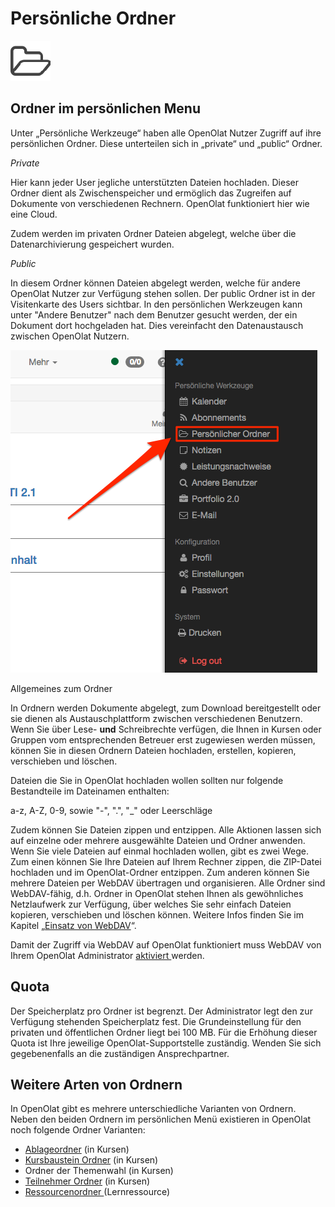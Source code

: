 # Persönliche Ordner


![](assets/folder.png)

## Ordner im persönlichen Menu

Unter „Persönliche Werkzeuge“ haben alle OpenOlat Nutzer Zugriff auf ihre
persönlichen Ordner. Diese unterteilen sich in „private“ und „public“ Ordner.

 _Private_

Hier kann jeder User jegliche unterstützten Dateien hochladen. Dieser Ordner
dient als Zwischenspeicher und ermöglich das Zugreifen auf Dokumente von
verschiedenen Rechnern. OpenOlat funktioniert hier wie eine Cloud.

Zudem werden im privaten Ordner Dateien abgelegt, welche über die
Datenarchivierung gespeichert wurden.

 _Public_

In diesem Ordner können Dateien abgelegt werden, welche für andere OpenOlat
Nutzer zur Verfügung stehen sollen. Der public Ordner ist in der Visitenkarte
des Users sichtbar. In den persönlichen Werkzeugen kann unter "Andere
Benutzer" nach dem Benutzer gesucht werden, der ein Dokument dort hochgeladen
hat. Dies vereinfacht den Datenaustausch zwischen OpenOlat Nutzern.

![](assets/pers_ordner_DE.png)

Allgemeines zum Ordner

In Ordnern werden Dokumente abgelegt, zum Download bereitgestellt oder sie
dienen als Austauschplattform zwischen verschiedenen Benutzern. Wenn Sie über
Lese-  **und**  Schreibrechte verfügen, die Ihnen in Kursen oder Gruppen vom
entsprechenden Betreuer erst zugewiesen werden müssen, können Sie in diesen
Ordnern Dateien hochladen, erstellen, kopieren, verschieben und löschen.

Dateien die Sie in OpenOlat hochladen wollen sollten nur folgende Bestandteile
im Dateinamen enthalten:

a-z, A-Z, 0-9, sowie "-", ".", "_" oder Leerschläge

Zudem können Sie Dateien zippen und entzippen. Alle Aktionen lassen sich auf
einzelne oder mehrere ausgewählte Dateien und Ordner anwenden. Wenn Sie viele
Dateien auf einmal hochladen wollen, gibt es zwei Wege. Zum einen können Sie
Ihre Dateien auf Ihrem Rechner zippen, die ZIP-Datei hochladen und im
OpenOlat-Ordner entzippen. Zum anderen können Sie mehrere Dateien per WebDAV
übertragen und organisieren. Alle Ordner sind WebDAV-fähig, d.h. Ordner in
OpenOlat stehen Ihnen als gewöhnliches Netzlaufwerk zur Verfügung, über
welches Sie sehr einfach Dateien kopieren, verschieben und löschen können.
Weitere Infos finden Sie im Kapitel „[Einsatz von
WebDAV](../supported_tech/Using_WebDAV.de.md)“.

Damit der Zugriff via WebDAV auf OpenOlat funktioniert muss WebDAV von Ihrem
OpenOlat Administrator [aktiviert ](../../manual_admin/administration/WebDAV.de.md)werden.

## Quota

Der Speicherplatz pro Ordner ist begrenzt. Der Administrator legt den zur
Verfügung stehenden Speicherplatz fest. Die Grundeinstellung für den privaten
und öffentlichen Ordner liegt bei 100 MB. Für die Erhöhung dieser Quota ist
Ihre jeweilige OpenOlat-Supportstelle zuständig. Wenden Sie sich
gegebenenfalls an die zuständigen Ansprechpartner.

## Weitere Arten von Ordnern

In OpenOlat gibt es mehrere unterschiedliche Varianten von Ordnern. Neben den
beiden Ordnern im persönlichen Menü existieren in OpenOlat noch folgende
Ordner Varianten:

  * [Ablageordner](../course_operation/Using_Course_Tools.de.md) (in Kursen)   
  * [Kursbaustein Ordner](../course_elements/Knowledge_Transfer.de.md#Wissensvermittlung-_ordner) (in Kursen) 
  * Ordner der Themenwahl (in Kursen)
  * [Teilnehmer Ordner](../course_elements/Communication_and_Collaboration.de.md#KommunikationundKollaboration-_participantfolder) (in Kursen)
  * [Ressourcenordner ](../course_create/Course_Settings.de.md#Kurseinstellungen-_detail_ressourcen)(Lernressource) 

